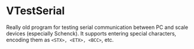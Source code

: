 # VTestSerial

Really old program for testing serial communication between PC and scale devices (especially Schenck). It supports entering special characters, encoding them as `<STX>, <ETX>, <BCC>`, etc.
